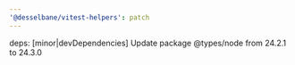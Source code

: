 ```yaml
---
'@desselbane/vitest-helpers': patch
---
```


deps: [minor|devDependencies] Update package @types/node from 24.2.1 to 24.3.0
